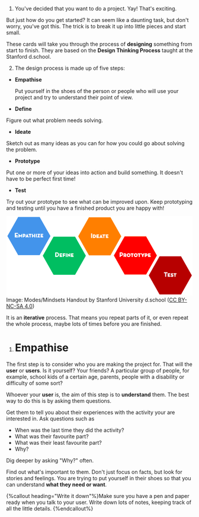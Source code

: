 1. You've decided that you want to do a project. Yay! That's exciting. 

 But just how do you get started? It can seem like a daunting task, but don't worry, you've got this. The trick is to break it up into little pieces and start small. 
 
 These cards will take you through the process of **designing** something from start to finish. They are based on the **Design Thinking Process** taught at the Stanford d.school.

2. The design process is made up of five steps:
 * **Empathise**
 
   Put yourself in the shoes of the person or people who will use your project and try to understand their point of view.
 * **Define**
 
 Figure out what problem needs solving.
 * **Ideate**
 
 Sketch out as many ideas as you can for how you could go about solving the problem.
 * **Prototype**
 
 Put one or more of your ideas into action and build something. It doesn't have to be perfect first time!
 * **Test**
 
 Try out your prototype to see what can be improved upon. Keep prototyping and testing until you have a finished product you are happy with!

 ![](designthinkingsteps.png)
 Image: Modes/Mindsets Handout by Stanford University d.school \([CC BY-NC-SA 4.0](https://creativecommons.org/licenses/by-nc-sa/4.0/)\) 
 
 It is an **iterative** process. That means you repeat parts of it, or even repeat the whole process, maybe lots of times before you are finished.
 
1. # Empathise
 The first step is to consider who you are making the project for. That will the **user** or **users**. Is it yourself? Your friends? A particular group of people, for example, school kids of a certain age, parents, people with a disability or difficulty of some sort?
 
 Whoever your **user** is, the aim of this step is to **understand** them. The best way to do this is by asking them questions.
 
 Get them to tell you about their experiences with the activity your are interested in. Ask questions such as
 * When was the last time they did the activity?
 * What was their favourite part?
 * What was their least favourite part?
 * Why?
 
 Dig deeper by asking "Why?" often.
 
 Find out what's important to them. Don't just focus on facts, but look for stories and feelings. You are trying to put yourself in their shoes so that you can understand **what they need or want**.
 
 {%callout heading="Write it down"%}Make sure you have a pen and paper ready when you talk to your user. Write down lots of notes, keeping track of all the little details. {%endcallout%}





